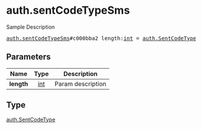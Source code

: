 # auth.sentCodeTypeSms

Sample Description

<pre>
<a href="../constructor/auth.sentCodeTypeSms.md">auth.sentCodeTypeSms</a>#c000bba2 length:<a href="../type/int.md">int</a> = <a href="../type/auth.SentCodeType.md">auth.SentCodeType</a>;
</pre>

## Parameters

| Name | Type | Description |
|------|:----:|-------------|
| **length** | [int](../type/int.md) | Param description |

## Type

[auth.SentCodeType](../type/auth.SentCodeType.md)
